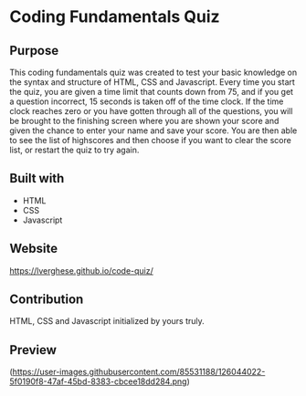 # Coding Fundamentals Quiz

## Purpose
This coding fundamentals quiz was created to test your basic knowledge on the syntax and structure of HTML, CSS and Javascript. Every time you start the quiz, you are given a time limit that counts down from 75, and if you get a question incorrect, 15 seconds is taken off of the time clock. If the time clock reaches zero or you have gotten through all of the questions, you will be brought to the finishing screen where you are shown your score and given the chance to enter your name and save your score. You are then able to see the list of highscores and then choose if you want to clear the score list, or restart the quiz to try again.


## Built with
* HTML 
* CSS 
* Javascript


## Website
https://lverghese.github.io/code-quiz/


## Contribution
HTML, CSS and Javascript initialized by yours truly.


## Preview
(https://user-images.githubusercontent.com/85531188/126044022-5f0190f8-47af-45bd-8383-cbcee18dd284.png)
